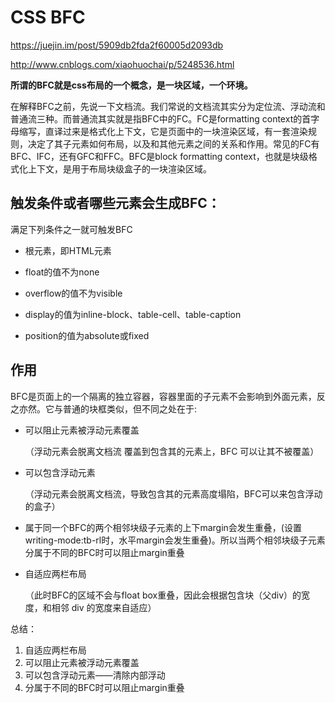 # CSS BFC

https://juejin.im/post/5909db2fda2f60005d2093db

http://www.cnblogs.com/xiaohuochai/p/5248536.html

**所谓的BFC就是css布局的一个概念，是一块区域，一个环境。**

在解释BFC之前，先说一下文档流。我们常说的文档流其实分为定位流、浮动流和普通流三种。而普通流其实就是指BFC中的FC。FC是formatting context的首字母缩写，直译过来是格式化上下文，它是页面中的一块渲染区域，有一套渲染规则，决定了其子元素如何布局，以及和其他元素之间的关系和作用。常见的FC有BFC、IFC，还有GFC和FFC。BFC是block formatting context，也就是块级格式化上下文，是用于布局块级盒子的一块渲染区域。

## 触发条件或者哪些元素会生成BFC：

满足下列条件之一就可触发BFC

- 根元素，即HTML元素

- float的值不为none

- overflow的值不为visible

- display的值为inline-block、table-cell、table-caption

- position的值为absolute或fixed

## 作用

BFC是页面上的一个隔离的独立容器，容器里面的子元素不会影响到外面元素，反之亦然。它与普通的块框类似，但不同之处在于:

- 可以阻止元素被浮动元素覆盖

  （浮动元素会脱离文档流 覆盖到包含其的元素上，BFC 可以让其不被覆盖）

- 可以包含浮动元素

  （浮动元素会脱离文档流，导致包含其的元素高度塌陷，BFC可以来包含浮动的盒子）

- 属于同一个BFC的两个相邻块级子元素的上下margin会发生重叠，(设置writing-mode:tb-rl时，水平margin会发生重叠)。所以当两个相邻块级子元素分属于不同的BFC时可以阻止margin重叠

- 自适应两栏布局

  （此时BFC的区域不会与float box重叠，因此会根据包含块（父div）的宽度，和相邻 div 的宽度来自适应）

总结：

1. 自适应两栏布局
2. 可以阻止元素被浮动元素覆盖
3. 可以包含浮动元素——清除内部浮动
4. 分属于不同的BFC时可以阻止margin重叠
